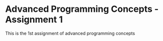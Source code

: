 # Advanced Programming Concepts - Assignment 1
This is the 1st assignment of advanced programming concepts

